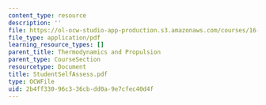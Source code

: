 ```yaml
---
content_type: resource
description: ''
file: https://ol-ocw-studio-app-production.s3.amazonaws.com/courses/16-01-unified-engineering-i-ii-iii-iv-fall-2005-spring-2006/2b4ff33096c336cbdd0a9e7cfec40d4f_StudentSelfAssess.pdf
file_type: application/pdf
learning_resource_types: []
parent_title: Thermodynamics and Propulsion
parent_type: CourseSection
resourcetype: Document
title: StudentSelfAssess.pdf
type: OCWFile
uid: 2b4ff330-96c3-36cb-dd0a-9e7cfec40d4f
---
```

